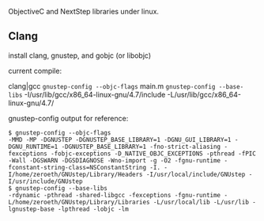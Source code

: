 ObjectiveC and NextStep libraries under linux.


Clang
-----

install clang, gnustep, and gobjc (or libobjc)

current compile:

clang|gcc `gnustep-config --objc-flags` main.m `gnustep-config --base-libs` -I/usr/lib/gcc/x86_64-linux-gnu/4.7/include -L/usr/lib/gcc/x86_64-linux-gnu/4.7/

gnustep-config output for reference:

    $ gnustep-config --objc-flags
    -MMD -MP -DGNUSTEP -DGNUSTEP_BASE_LIBRARY=1 -DGNU_GUI_LIBRARY=1 -DGNU_RUNTIME=1 -DGNUSTEP_BASE_LIBRARY=1 -fno-strict-aliasing -fexceptions -fobjc-exceptions -D_NATIVE_OBJC_EXCEPTIONS -pthread -fPIC -Wall -DGSWARN -DGSDIAGNOSE -Wno-import -g -O2 -fgnu-runtime -fconstant-string-class=NSConstantString -I. -I/home/zeroeth/GNUstep/Library/Headers -I/usr/local/include/GNUstep -I/usr/include/GNUstep
    $ gnustep-config --base-libs
    -rdynamic -pthread -shared-libgcc -fexceptions -fgnu-runtime -L/home/zeroeth/GNUstep/Library/Libraries -L/usr/local/lib -L/usr/lib -lgnustep-base -lpthread -lobjc -lm
